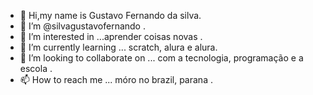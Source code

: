 - 👋 Hi,my name is Gustavo Fernando da silva.
- 🤝 I’m @silvagustavofernando .
- 👀 I’m interested in ...aprender coisas novas .
- 🌱 I’m currently learning ... scratch, alura e alura.
- 💞️ I’m looking to collaborate on ... com a tecnologia, programação e a escola .
- 📫 How to reach me ... móro no brazil, parana .

<!---
silvagustavofernando/silvagustavofernando is a ✨ special ✨ repository because its `README.md` (this file) appears on your GitHub profile.
You can click the Preview link to take a look at your changes.
--->
